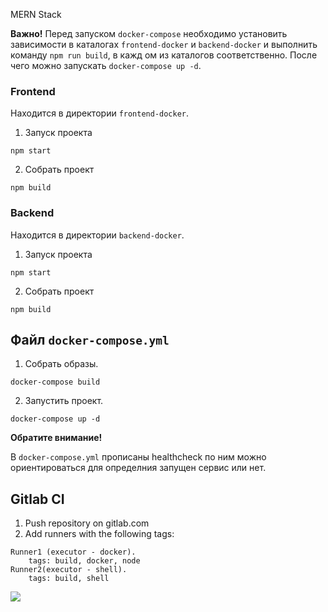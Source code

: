  MERN Stack

**Важно!** Перед запуском `docker-compose` необходимо установить зависимости в каталогах `frontend-docker` и `backend-docker` и выполнить команду `npm run build`, в кажд
ом из каталогов соответственно. После чего можно запускать `docker-compose up -d`.

### Frontend
Находится в директории `frontend-docker`.
1. Запуск проекта 
```
npm start
```
2. Собрать проект
```
npm build
```

### Backend
Находится в директории `backend-docker`.
1. Запуск проекта 
```
npm start
```
2. Собрать проект
```
npm build
```

## Файл `docker-compose.yml`
1. Собрать образы.
```
docker-compose build
```

2. Запустить проект.
```
docker-compose up -d
```

**Обратите внимание!**

В `docker-compose.yml` прописаны healthcheck по ним можно ориентироваться для определния запущен сервис или нет.



## Gitlab CI
1.  Push repository on gitlab.com
2. Add runners with the following tags:
```
Runner1 (executor - docker).
	tags: build, docker, node 
Runner2(executor - shell).
	tags: build, shell
```

![](https://github.com/EricRoux/docker-mern/master/images/1.png)
